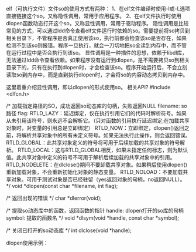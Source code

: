 elf（可执行文件）文件so的使用方式有两种：
1、在elf文件编译时使用-l或-L选项直接链接这个so，又称隐性调用，常用于应用程序。
2、在elf文件执行时使用dlopen函数动态打开这个so，又称显性调用，常用于驱动程序。
隐性调用是比较常见的方式，可以通过ldd命令查看elf文件运行时依赖的so。需要提前将so拷贝到相关目录下，不管程序是否真正使用该so，执行前都会检查该so是否存在，如果检测不到该so则报错。程序一旦执行，就会一刀切地把so全读到内存中，而不管在运行过程中是否会执行到该so。
显性调用是一种插件的思想，依赖于libdl库，无法通过ldd命令查看依赖。如果程序没有运行到dlopen，是不需要拷贝so到相关目录下的，只有在执行到dlopen时，才会检查该so。程序开始运行后，不会立刻读取so到内存中，而是直到执行dlopen时，才会将so的内容动态拷贝到内存中。

这里着重介绍显性调用，即以dlopen的形式使用so。
相关API?
#include <dlfcn.h>

/* 加载指定路径的SO，成功返回so动态库的句柄，失败返回NULL 
filename: so路径
flag: 
    RTLD_LAZY：延迟绑定，仅在执行引用它们的代码时解析符号。如果从未引用该符号，则永远不会解析它。（只对函数的引用执行延迟绑定;在加载共享对象时，对变量的引用总是立即绑定）
    RTLD_NOW：立即绑定，dlopen()返回之前，将解析共享对象中的所有未定义符号。如果无法执行此操作，则会返回错误。
    RTLD_GLOBAL：此共享对象定义的符号将可用于后续加载的共享对象的符号解析。
    RTLD_LOCAL：这与RTLD_GLOBAL相反，如果未指定任何标志，则为默认值。此共享对象中定义的符号不可用于解析后续加载的共享对象中的引用。
    RTLD_NODELETE：在dlclose()期间不要卸载共享对象。如果稍后使用dlopen()重新加载对象，不会重新初始化对象的静态变量。
    RTLD_NOLOAD：不要加载共享对象。可用于测试对象是否已经驻留（yes返回对象的句柄，no返回NULL）。
*/
void *dlopen(const char *filename, int flag);

/* 返回出现的错误 */
char *dlerror(void);

/* 提取so动态库中的函数，返回函数的指针 
handle: dlopen打开的so库的句柄
symbol: 提取的函数名
*/
void *dlsym(void *handle, const char *symbol);

/* 关闭已打开的so动态库 */
int dlclose(void *handle);

dlopen使用示例：
